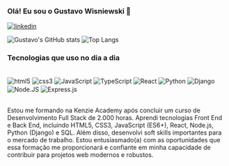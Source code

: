 ### Olá! Eu sou o Gustavo Wisniewski 👋

[![linkedin](https://img.shields.io/badge/LinkedIn-0077B5?style=for-the-badge&logo=linkedin&logoColor=white)](https://www.linkedin.com/in/gustavo-wisniewski-050006179/) 

![Gustavo's GitHub stats](https://github-readme-stats.vercel.app/api?username=GustavoWisniewski&show_icons=true&theme=dracula)
![Top Langs](https://github-readme-stats.vercel.app/api/top-langs/?username=GustavoWisniewski&layout=compact)

### Tecnologias que uso no dia a dia

<div style="display: inline_block"><br/>
    <img align="center" alt="html5" src="https://img.shields.io/badge/HTML5-E34F26?style=for-the-badge&logo=html5&logoColor=white "/>
    <img align="center" alt="css3" src="https://img.shields.io/badge/CSS3-1572B6?style=for-the-badge&logo=css3&logoColor=white "/>
    <img align="center" alt="JavaScript" src="https://img.shields.io/badge/JavaScript-F7DF1E?style=for-the-badge&logo=javascript&logoColor=black"/>
    <img align="center" alt="TypeScript" src="https://img.shields.io/badge/TypeScript-007ACC?style=for-the-badge&logo=typescript&logoColor=white"/>
    <img align="center" alt="React" src="https://img.shields.io/badge/React-20232A?style=for-the-badge&logo=react&logoColor=61DAFB"/>
    <img align="center" alt="Python" src="https://img.shields.io/badge/Python-3776AB?style=for-the-badge&logo=python&logoColor=white"/>
    <img align="center" alt="Django" src="https://img.shields.io/badge/Django-092E20?style=for-the-badge&logo=django&logoColor=white"/>
    <img align="center" alt="Node.JS" src="https://img.shields.io/badge/Node.js-43853D?style=for-the-badge&logo=node.js&logoColor=white"/>
    <img align="center" alt="Express.js" src="https://img.shields.io/badge/Express.js-404D59?style=for-the-badge"/>
    
</div><br/>

Estou me formando na Kenzie Academy após concluir um curso de Desenvolvimento Full Stack de 2.000 horas. Aprendi tecnologias Front End e Back End, incluindo HTML5, CSS3, JavaScript (ES6+), React, Node.js, Python (Django) e SQL. Além disso, desenvolvi soft skills importantes para o mercado de trabalho. Estou entusiasmado(a) com as oportunidades que essa formação me proporcionará e confiante em minha capacidade de contribuir para projetos web modernos e robustos.
